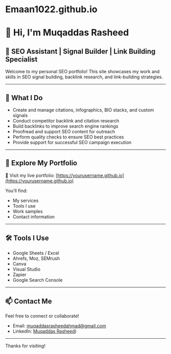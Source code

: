 # Emaan1022.github.io
# 👋 Hi, I'm Muqaddas Rasheed

## 💼 SEO Assistant | Signal Builder | Link Building Specialist

Welcome to my personal SEO portfolio! This site showcases my work and skills in SEO signal building, backlink research, and link-building strategies.

---

## 🔧 What I Do

- Create and manage citations, infographics, BIO stacks, and custom signals
- Conduct competitor backlink and citation research
- Build backlinks to improve search engine rankings
- Proofread and support SEO content for outreach
- Perform quality checks to ensure SEO best practices
- Provide support for successful SEO campaign execution

---

## 📁 Explore My Portfolio

🔗 Visit my live portfolio: [https://yourusername.github.io](https://yourusername.github.io)

You’ll find:
- My services
- Tools I use
- Work samples
- Contact information

---

## 🛠️ Tools I Use

- Google Sheets / Excel  
- Ahrefs, Moz, SEMrush  
- Canva  
- Visual Studio  
- Zapier  
- Google Search Console  

---

## 📫 Contact Me

Feel free to connect or collaborate!

- Email: muqaddasrasheedahmad@gmail.com  
- LinkedIn: [Muqaddas Rasheed](https://www.linkedin.com/in/muqaddas-rasheed-480b89247/))

---

Thanks for visiting!
